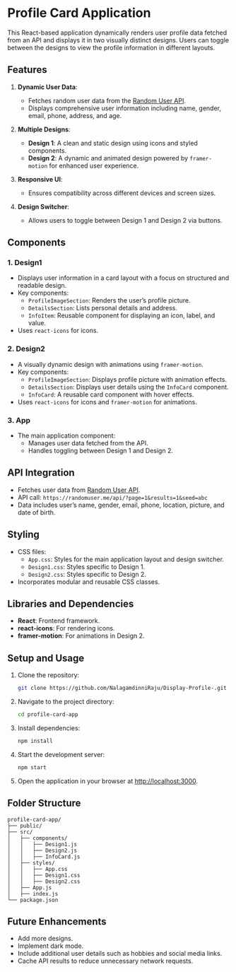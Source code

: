 # Profile Card Application

This React-based application dynamically renders user profile data fetched from an API and displays it in two visually distinct designs. Users can toggle between the designs to view the profile information in different layouts.

## Features

1. **Dynamic User Data**:
   - Fetches random user data from the [Random User API](https://randomuser.me/).
   - Displays comprehensive user information including name, gender, email, phone, address, and age.

2. **Multiple Designs**:
   - **Design 1**: A clean and static design using icons and styled components.
   - **Design 2**: A dynamic and animated design powered by `framer-motion` for enhanced user experience.

3. **Responsive UI**:
   - Ensures compatibility across different devices and screen sizes.

4. **Design Switcher**:
   - Allows users to toggle between Design 1 and Design 2 via buttons.

## Components

### 1. **Design1**
- Displays user information in a card layout with a focus on structured and readable design.
- Key components:
  - `ProfileImageSection`: Renders the user’s profile picture.
  - `DetailsSection`: Lists personal details and address.
  - `InfoItem`: Reusable component for displaying an icon, label, and value.
- Uses `react-icons` for icons.

### 2. **Design2**
- A visually dynamic design with animations using `framer-motion`.
- Key components:
  - `ProfileImageSection`: Displays profile picture with animation effects.
  - `DetailsSection`: Displays user details using the `InfoCard` component.
  - `InfoCard`: A reusable card component with hover effects.
- Uses `react-icons` for icons and `framer-motion` for animations.

### 3. **App**
- The main application component:
  - Manages user data fetched from the API.
  - Handles toggling between Design 1 and Design 2.

## API Integration
- Fetches user data from [Random User API](https://randomuser.me/).
- API call: `https://randomuser.me/api/?page=1&results=1&seed=abc`
- Data includes user’s name, gender, email, phone, location, picture, and date of birth.

## Styling
- CSS files:
  - `App.css`: Styles for the main application layout and design switcher.
  - `Design1.css`: Styles specific to Design 1.
  - `Design2.css`: Styles specific to Design 2.
- Incorporates modular and reusable CSS classes.

## Libraries and Dependencies
- **React**: Frontend framework.
- **react-icons**: For rendering icons.
- **framer-motion**: For animations in Design 2.

## Setup and Usage

1. Clone the repository:
   ```bash
   git clone https://github.com/NalagamdinniRaju/Display-Profile-.git
   ```

2. Navigate to the project directory:
   ```bash
   cd profile-card-app
   ```

3. Install dependencies:
   ```bash
   npm install
   ```

4. Start the development server:
   ```bash
   npm start
   ```

5. Open the application in your browser at [http://localhost:3000](http://localhost:3000).

## Folder Structure
```
profile-card-app/
├── public/
├── src/
│   ├── components/
│   │   ├── Design1.js
│   │   ├── Design2.js
│   │   ├── InfoCard.js
│   ├── styles/
│   │   ├── App.css
│   │   ├── Design1.css
│   │   ├── Design2.css
│   ├── App.js
│   ├── index.js
└── package.json
```

## Future Enhancements
- Add more designs.
- Implement dark mode.
- Include additional user details such as hobbies and social media links.
- Cache API results to reduce unnecessary network requests.


